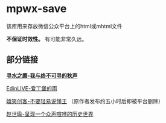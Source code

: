 # mpwx-save

该库用来存放微信公众平台上的html或mhtml文件

**不保证时效性。** 有可能非常久远。

## 部分链接

**[寻水之廌-我与终不可寻的秋声](https://cynthian-pshds.github.io/mpwx-save/寻水之廌-我与终不可寻的秋声.html)**

[EdinLIVE-爱丁堡的雨](https://cynthian-pshds.github.io/mpwx-save/EdinLIVE-爱丁堡的雨.html)

[嬉笑创客-不要轻易说懂王](https://cynthian-pshds.github.io/mpwx-save/嬉笑创客-不要轻易说懂王.html) （原作者发布约五小时后即被平台删除）

[赵世瑜-呈现一个众声喧哗的历史世界](https://cynthian-pshds.github.io/mpwx-save/赵世瑜-呈现一个众声喧哗的历史世界.html)

<!-- [](https://cynthian-pshds.github.io/mpwx-save/) -->
